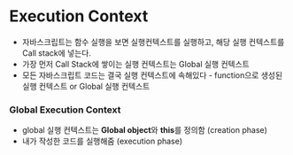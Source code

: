 # Execution Context

- 자바스크립트는 함수 실행을 보면 실행컨텍스트를 실행하고, 해당 실행 컨텍스트를 Call stack에 넣는다.
- 가장 먼저 Call Stack에 쌓이는 실행 컨텍스트는 Global 실행 컨텍스트
- 모든 자바스크립트 코드는 결국 실행 컨텍스트에 속해있다 - function으로 생성된 실행 컨텍스트 or Global 실행 컨텍스트



### Global Execution Context

- global 실행 컨텍스트는 **Global object**와 **this**를 정의함 (creation phase)
- 내가 작성한 코드를 실행해줌 (execution phase)